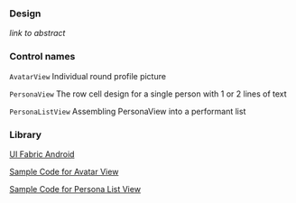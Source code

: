 ### Design

_link to abstract_

### Control names

`AvatarView` Individual round profile picture

`PersonaView` The row cell design for a single person with 1 or 2 lines of text

`PersonaListView` Assembling PersonaView into a performant list

### Library

[UI Fabric Android](https://github.com/OfficeDev/ui-fabric-android)

[Sample Code for Avatar View](https://github.com/OfficeDev/ui-fabric-android/blob/master/OfficeUIFabric.Demo/src/main/java/com/microsoft/officeuifabricdemo/demos/AvatarViewActivity.kt)

[Sample Code for Persona List View](https://github.com/OfficeDev/ui-fabric-android/blob/master/OfficeUIFabric.Demo/src/main/java/com/microsoft/officeuifabricdemo/demos/PersonaListViewActivity.kt)
